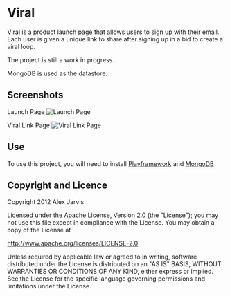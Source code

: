 Viral
=====================================

Viral is a product launch page that allows users to sign up with their email. Each user is given a unique link to share after signing up in a bid to create a viral loop.

The project is still a work in progress.

MongoDB is used as the datastore.

Screenshots
-----------
Launch Page
![Launch Page](http://alexanderjarvis.github.com/viral/screenshots/page1.png)

Viral Link Page
![Viral Link Page](http://alexanderjarvis.github.com/viral/screenshots/page2.png)

Use
---

To use this project, you will need to install [Playframework](http://www.playframework.org)
and [MongoDB](http://www.mongodb.org)

Copyright and Licence
---------------------

Copyright 2012 Alex Jarvis

Licensed under the Apache License, Version 2.0 (the "License");
you may not use this file except in compliance with the License.
You may obtain a copy of the License at

   http://www.apache.org/licenses/LICENSE-2.0

Unless required by applicable law or agreed to in writing, software
distributed under the License is distributed on an "AS IS" BASIS,
WITHOUT WARRANTIES OR CONDITIONS OF ANY KIND, either express or implied.
See the License for the specific language governing permissions and
limitations under the License.